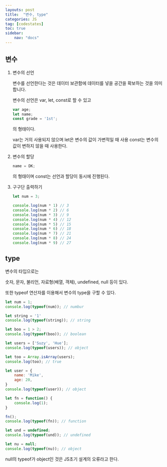 ```yaml
---
layouts: post
title:  "변수, type"
categories: JS
tag: [codestates]
toc: true
sidebar:
    nav: "docs"
---
```


## 변수

1. 변수의 선언

    변수를 선언한다는 것은 데이터 보관함에 데이터를 넣을 공간을 확보하는 것을 의미합니다.

    변수의 선언은 var, let, const로 할 수 있고

    ```js
    var age;
    let name;
    const grade = '1st';
    ```

    의 형태이다.

    var는 거의 사용되지 않으며
    let은 변수의 값이 가변적일 때 사용
    const는 변수의 값이 변하지 않을 때 사용한다.

2. 변수의 할당

    ```js
    name = DK;
    ```

    의 형태이며 const는 선언과 할당이 동시에 진행된다.

3. 구구단 출력하기

    ```js
    let num = 3;

    console.log(num * 1) // 3
    console.log(num * 2) // 6
    console.log(num * 3) // 9
    console.log(num * 4) // 12
    console.log(num * 5) // 15
    console.log(num * 6) // 18
    console.log(num * 7) // 21
    console.log(num * 8) // 24
    console.log(num * 9) // 27
    ```


## type

변수의 타입으로는

숫자, 문자, 불리언, 자료형(배열, 객체), undefined, null 등이 있다.

또한 typeof 연산자를 이용해서 변수의 type을 구할 수 있다.
```js
let num = 1;
console.log(typeof(num)); // numbur

let string = '1'
console.log(typeof(string)); // string

let boo = 1 > 2;
console.log(typeof(boo)); // boolean

let users = ['Suzy', 'Hue'];
console.log(typeof(users)); // object

let too = Array.isArray(users);
console.log(too); // true

let user = {
    name: 'Mike',
    age: 20,
}
console.log(typeof(user)); // object

let fn = function() {
    console.log(1);
}

fn();
console.log(typeof(fn)); // function

let und = undefined;
console.log(typeof(und)); // undefined

let nu = null;
console.log(typeof(nu)); // object
```
null의 typeof가 object인 것은 JS초기 설계의 오류라고 한다.